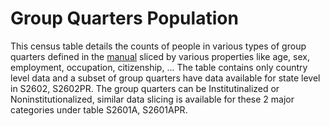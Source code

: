 # Group Quarters Population
This census table details the counts of people in various types of group quarters defined in the [manual](https://www2.census.gov/programs-surveys/acs/tech_docs/group_definitions/2019GQ_Definitions.pdf) sliced by various properties like age, sex, employment, occupation, citizenship, ... The table contains only country level data and a subset of group quarters have data available for state level in S2602, S2602PR. The group quarters can be Institutinalized or Noninstitutionalized, similar data slicing is available for these 2 major categories under table S2601A, S2601APR.